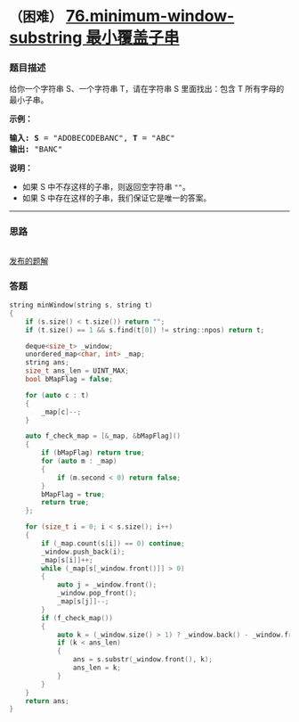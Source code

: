 # `（困难）`  [76.minimum-window-substring 最小覆盖子串](https://leetcode-cn.com/problems/minimum-window-substring/)

### 题目描述
<p>给你一个字符串 S、一个字符串 T，请在字符串 S 里面找出：包含 T 所有字母的最小子串。</p>

<p><strong>示例：</strong></p>

<pre><strong>输入: S</strong> = "ADOBECODEBANC", <strong>T</strong> = "ABC"
<strong>输出:</strong> "BANC"</pre>

<p><strong>说明：</strong></p>

<ul>
	<li>如果 S 中不存这样的子串，则返回空字符串 <code>""</code>。</li>
	<li>如果 S 中存在这样的子串，我们保证它是唯一的答案。</li>
</ul>


---
### 思路
```
```

[发布的题解](https://leetcode-cn.com/problems/minimum-window-substring/solution/76-by-ikaruga/)

### 答题
``` C++
string minWindow(string s, string t) 
{
	if (s.size() < t.size()) return "";
	if (t.size() == 1 && s.find(t[0]) != string::npos) return t;

	deque<size_t> _window;
	unordered_map<char, int> _map;
	string ans;
	size_t ans_len = UINT_MAX;
	bool bMapFlag = false;

	for (auto c : t)
	{
		_map[c]--;
	}

	auto f_check_map = [&_map, &bMapFlag]()
	{
		if (bMapFlag) return true;
		for (auto m : _map)
		{
			if (m.second < 0) return false;
		}
		bMapFlag = true;
		return true;
	};

	for (size_t i = 0; i < s.size(); i++)
	{
		if (_map.count(s[i]) == 0) continue;
		_window.push_back(i);
		_map[s[i]]++;
		while (_map[s[_window.front()]] > 0)
		{
			auto j = _window.front();
			_window.pop_front();
			_map[s[j]]--;
		}
		if (f_check_map())
		{
			auto k = (_window.size() > 1) ? _window.back() - _window.front() + 1 : UINT_MAX;
			if (k < ans_len)
			{
				ans = s.substr(_window.front(), k);
				ans_len = k;
			}
		}
	}
	return ans;
}
```

